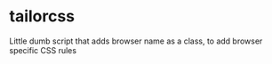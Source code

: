 tailorcss
=========

Little dumb script that adds browser name as a class, to add browser specific CSS rules
